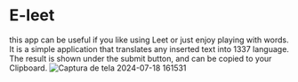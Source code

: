 # E-leet
this app can be useful if you like using Leet or just enjoy playing with words. It is a simple application that translates any inserted text into 1337 language.
The result is shown under the submit button, and can be copied to your Clipboard.
![Captura de tela 2024-07-18 161531](https://github.com/user-attachments/assets/cda3024f-7990-4289-9c6e-f58d8b55a189)
